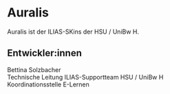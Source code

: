 # Auralis

Auralis ist der ILIAS-SKins der HSU / UniBw H.

## Entwickler:innen

Bettina Solzbacher  
Technische Leitung ILIAS-Supportteam HSU / UniBw H  
Koordinationsstelle E-Lernen  
